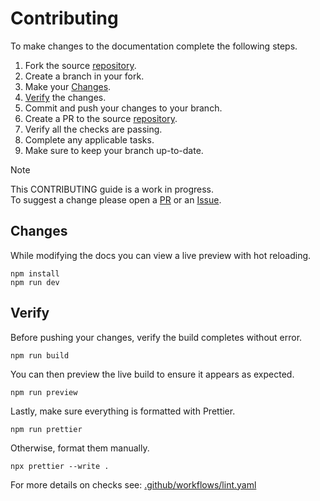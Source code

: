 # Contributing

To make changes to the documentation complete the following steps.

1. Fork the source [repository](https://github.com/cssnr/stack-deploy-docs/fork).
2. Create a branch in your fork.
3. Make your [Changes](#Changes).
4. [Verify](#Verify) the changes.
5. Commit and push your changes to your branch.
6. Create a PR to the source [repository](https://github.com/cssnr/stack-deploy-docs).
7. Verify all the checks are passing.
8. Complete any applicable tasks.
9. Make sure to keep your branch up-to-date.

> [!NOTE]  
> This CONTRIBUTING guide is a work in progress.  
> To suggest a change please open a [PR](https://github.com/cssnr/stack-deploy-docs/fork)
> or an [Issue](https://github.com/cssnr/stack-deploy-docs/issues).

## Changes

While modifying the docs you can view a live preview with hot reloading.

```shell
npm install
npm run dev
```

## Verify

Before pushing your changes, verify the build completes without error.

```shell
npm run build
```

You can then preview the live build to ensure it appears as expected.

```shell
npm run preview
```

Lastly, make sure everything is formatted with Prettier.

```shell
npm run prettier
```

Otherwise, format them manually.

```shell
npx prettier --write .
```

For more details on checks see: [.github/workflows/lint.yaml](.github/workflows/lint.yaml)
